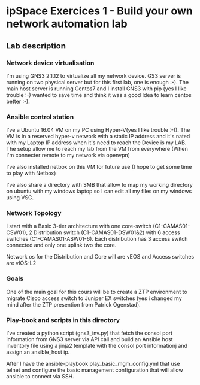 # ipSpace Exercices 1 - Build your own network automation lab
## Lab description
### Network device virtualisation
I'm using GNS3 2.1.12 to virtualize all my network device.
GS3 server is running on two physical server but for this first lab, one is enough :-).
The main host server is running Centos7 and I install GNS3 with pip (yes I like trouble :-) wanted to save time and think it was a good Idea to learn centos better :-). 

### Ansible control station
I've a Ubuntu 16.04 VM on my PC using Hyper-V(yes I like trouble :-)). The VM is in a reserved hyper-v network with a static IP address and it's nated with my Laptop IP address when it's need to reach the Device is my LAB. The setup allow me to reach my lab from the VM from everywhere (When I'm connecter remote to my network via openvpn)

I've also installed netbox on this VM for future use (I hope to get some time to play with Netbox)

I've also share a directory with SMB that allow to map my working directory on ubuntu with my windows laptop so I can edit all my files on my windows using VSC. 

### Network Topology
I start with a Basic 3-tier architecture  with one core-switch (C1-CAMAS01-CSW01), 2 Distribution switch (C1-CAMAS01-DSW01&2) with 6 access switches (C1-CAMAS01-ASW01-6). Each distribution has 3 access switch connected and only one uplink two the core. 

Network os for the Distribution and Core will are vEOS and Access switches are vIOS-L2

### Goals
One of the main goal for this cours will be to create a ZTP environment to migrate Cisco access switch to Juniper EX switches (yes i changed my mind after the ZTP presention from Patrick Ogenstad).

### Play-book and scripts in this directory
I've created a python script (gns3_inv.py) that fetch the consol port information from GNS3 server via API call and build an Ansible host inventory file using a jinja2 template with the consol port informationj and assign an ansible_host ip. 

After I have the ansible-playbook play_basic_mgm_config.yml that use telnet and configure the basic management configuration that will allow ansible to connect via SSH.  
